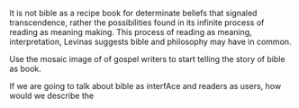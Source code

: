 It is not bible as a recipe book for determinate beliefs that signaled transcendence, rather the possibilities found in its infinite process of reading as meaning making. This process of reading as meaning, interpretation, Levinas suggests bible and philosophy may have in common.

Use the mosaic image of of gospel writers to start telling the story of bible as book.

If we are going to talk about bible as interfAce and readers as users, how would we describe the 